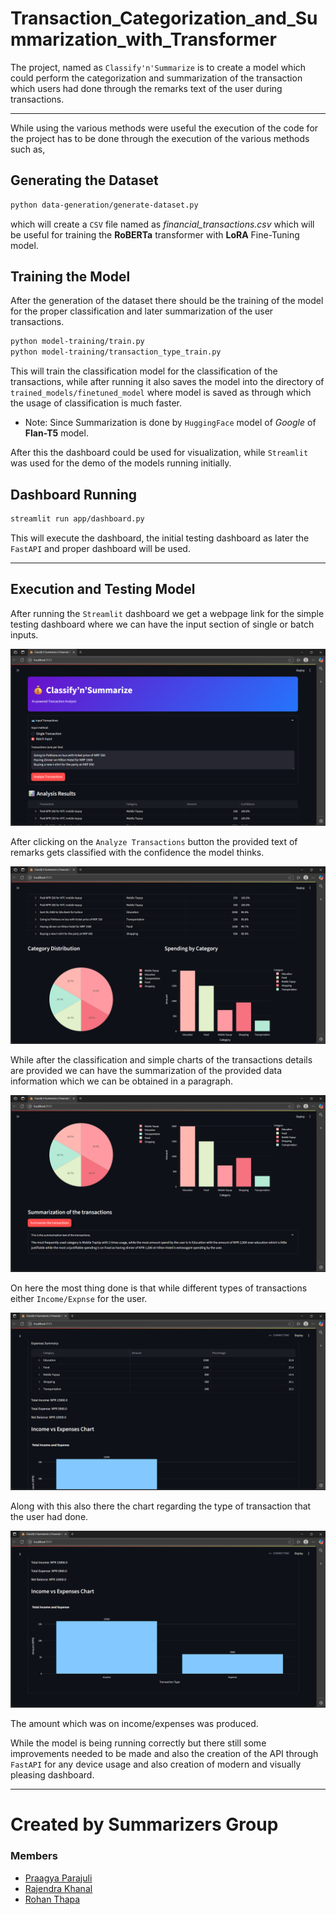 # Transaction_Categorization_and_Summarization_with_Transformer
The project, named as `Classify'n'Summarize` is to create a model which could perform the categorization and summarization of the transaction which users had done through the remarks text of the user during transactions.

---

While using the various methods were useful the execution of the code for the project has to be done through the execution of the various methods such as,

## Generating the Dataset
```bash
python data-generation/generate-dataset.py
```
which will create a `CSV` file named as _financial_transactions.csv_ which will be useful for training the **RoBERTa** transformer with **LoRA** Fine-Tuning model.

## Training the Model
After the generation of the dataset there should be the training of the model for the proper classification and later summarization of the user transactions.
```bash
python model-training/train.py
python model-training/transaction_type_train.py
```
This will train the classification model for the classification of the transactions, while after running it also saves the model into the directory of 
`trained_models/finetuned_model` where model is saved as through which the usage of classification is much faster.

- Note: Since Summarization is done by `HuggingFace` model of _Google_ of **Flan-T5** model.

After this the dashboard could be used for visualization, while `Streamlit` was used for the demo of the models running initially.

## Dashboard Running
```bash
streamlit run app/dashboard.py
```

This will execute the dashboard, the initial testing dashboard as later the `FastAPI` and proper dashboard will be used.

---

## Execution and Testing Model

After running the `Streamlit` dashboard we get a webpage link for the simple testing dashboard where we can have the input section of single or batch inputs.

![User Inputs](pictures/user_inputs.png)

After clicking on the `Analyze Transactions` button the provided text of remarks gets classified with the confidence the model thinks.

![Classification](pictures/classification.png)

While after the classification and simple charts of the transactions details are provided we can have the summarization of the provided data information which we can be obtained in a paragraph.

![Summarization](pictures/summarization.png)

On here the most thing done is that while different types of transactions either `Income/Expnse` for the user.

![Types of Transactions](pictures/summarization_on_types.png)

Along with this also there the chart regarding the type of transaction that the user had done.

![Chart of transactions type with amount](pictures/chart_for_transaction_type.png)

The amount which was on income/expenses was produced.

While the model is being running correctly but there still some improvements needed to be made and also the creation of the API through `FastAPI` for any device usage and also creation of modern and 
visually pleasing dashboard.

---

# Created by Summarizers Group

### Members

- [Praagya Parajuli](https://github.com/praagyap)
- [Rajendra Khanal](https://github.com/Rajendrakhanal)
- [Rohan Thapa](https://github.com/Rohan-Thapa)
